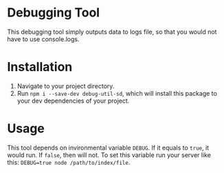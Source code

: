 # Debugging Tool
This debugging tool simply outputs data to logs file, so that you would not have to use console.logs.

# Installation
1. Navigate to your project directory.
2. Run `npm i --save-dev debug-util-sd`, which will install this package to your dev dependencies of your project.

# Usage
This tool depends on invironmental variable `DEBUG`. If it equals to `true`, it would run. If `false`, then will not. To set this variable run your server like this: `DEBUG=true node /path/to/index/file`.
